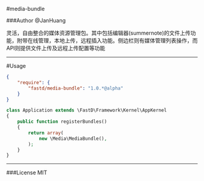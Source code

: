 #media-bundle

###Author @JanHuang
 
灵活，自由整合的媒体资源管理包。其中包括编辑器(summernote)的文件上传功能，附带在线管理，本地上传，远程插入功能。侧边栏则有媒体管理列表操作，而API则提供文件上传及远程上传配置等功能

----

#Usage

```json
{
    "require": {
        "fastd/media-bundle": "1.0.*@alpha"
    }
}
```

```php
class Application extends \FastD\Framework\Kernel\AppKernel
{
    public function registerBundles()
    {
        return array(
            new \Media\MediaBundle(),
        );
    }
}
```

----

###License  MIT